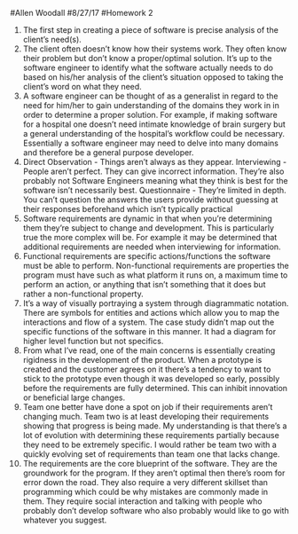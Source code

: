 #Allen Woodall
#8/27/17
#Homework 2

1. The first step in creating a piece of software is precise analysis of the client’s need(s).
2. The client often doesn’t know how their systems work. They often know their problem but don’t know a proper/optimal solution. It’s up to the software engineer to identify what the software actually needs to do based on his/her analysis of the client’s situation opposed to taking the client’s word on what they need.
3. A software engineer can be thought of as a generalist in regard to the need for him/her to gain understanding of the domains they work in in order to determine a proper solution. For example, if making software for a hospital one doesn’t need intimate knowledge of brain surgery but a general understanding of the hospital’s workflow could be necessary. Essentially a software engineer may need to delve into many domains and therefore be a general purpose developer.
4. Direct Observation - Things aren’t always as they appear.
Interviewing - People aren’t perfect. They can give incorrect information. They’re also probably not Software Engineers meaning what they think is best for the software isn’t necessarily best. 
Questionnaire -  They’re limited in depth. You can’t question the answers the users provide without guessing at their responses beforehand which isn’t typically practical
5. Software requirements are dynamic in that when you’re determining them they’re subject to change and development. This is particularly true the more complex will be. For example it may be determined that additional requirements are needed when interviewing for information.
6. Functional requirements are specific actions/functions the software must be able to perform. Non-functional requirements are properties the program must have such as what platform it runs on, a maximum time to perform an action, or anything that isn’t something that it does but rather a non-functional property.
7. It’s a way of visually portraying a system through diagrammatic notation. There are symbols for entities and actions which allow you to map the interactions and flow of a system. The case study didn’t map out the specific functions of the software in this manner. It had a diagram for higher level function but not specifics. 
8. From what I’ve read, one of the main concerns is essentially creating rigidness in the development of the product. When a prototype is created and the customer agrees on it there’s a tendency to want to stick to the prototype even though it was developed so early, possibly before the requirements are fully determined. This can inhibit innovation or beneficial large changes.
9. Team one better have done a spot on job if their requirements aren’t changing much. Team two is at least developing their requirements showing that progress is being made. My understanding is that there’s a lot of evolution with determining these requirements partially because they need to be extremely specific. I would rather be team two with a quickly evolving set of requirements than team one that lacks change.
10. The requirements are the core blueprint of the software. They are the groundwork for the program. If they aren’t optimal then there’s room for error down the road. They also require a very different skillset than programming which could be why mistakes are commonly made in them. They require social interaction and talking with people who probably don’t develop software who also probably would like to go with whatever you suggest. 